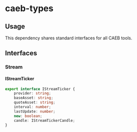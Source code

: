 # caeb-types

## Usage

This dependency shares standard interfaces for all CAEB tools.

## Interfaces

### Stream

#### IStreamTicker

```ts
export interface IStreamTicker {
    provider: string;
    baseAsset: string;
    quoteAsset: string;
    interval: number;
    lastUpdate: number;
    new: boolean;
    candle: IStreamTickerCandle;
}
```
